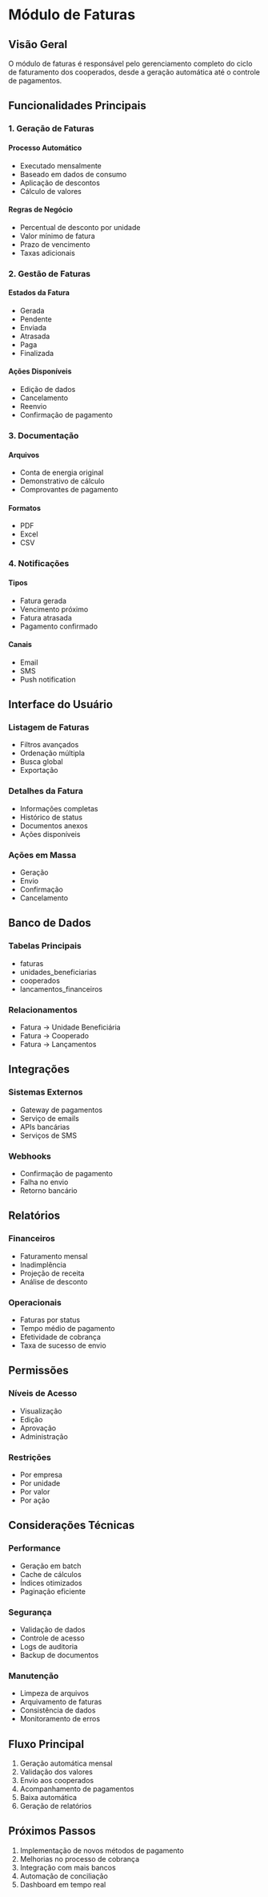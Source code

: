 
# Módulo de Faturas

## Visão Geral

O módulo de faturas é responsável pelo gerenciamento completo do ciclo de faturamento dos cooperados, desde a geração automática até o controle de pagamentos.

## Funcionalidades Principais

### 1. Geração de Faturas

#### Processo Automático
- Executado mensalmente
- Baseado em dados de consumo
- Aplicação de descontos
- Cálculo de valores

#### Regras de Negócio
- Percentual de desconto por unidade
- Valor mínimo de fatura
- Prazo de vencimento
- Taxas adicionais

### 2. Gestão de Faturas

#### Estados da Fatura
- Gerada
- Pendente
- Enviada
- Atrasada
- Paga
- Finalizada

#### Ações Disponíveis
- Edição de dados
- Cancelamento
- Reenvio
- Confirmação de pagamento

### 3. Documentação

#### Arquivos
- Conta de energia original
- Demonstrativo de cálculo
- Comprovantes de pagamento

#### Formatos
- PDF
- Excel
- CSV

### 4. Notificações

#### Tipos
- Fatura gerada
- Vencimento próximo
- Fatura atrasada
- Pagamento confirmado

#### Canais
- Email
- SMS
- Push notification

## Interface do Usuário

### Listagem de Faturas
- Filtros avançados
- Ordenação múltipla
- Busca global
- Exportação

### Detalhes da Fatura
- Informações completas
- Histórico de status
- Documentos anexos
- Ações disponíveis

### Ações em Massa
- Geração
- Envio
- Confirmação
- Cancelamento

## Banco de Dados

### Tabelas Principais
- faturas
- unidades_beneficiarias
- cooperados
- lancamentos_financeiros

### Relacionamentos
- Fatura -> Unidade Beneficiária
- Fatura -> Cooperado
- Fatura -> Lançamentos

## Integrações

### Sistemas Externos
- Gateway de pagamentos
- Serviço de emails
- APIs bancárias
- Serviços de SMS

### Webhooks
- Confirmação de pagamento
- Falha no envio
- Retorno bancário

## Relatórios

### Financeiros
- Faturamento mensal
- Inadimplência
- Projeção de receita
- Análise de desconto

### Operacionais
- Faturas por status
- Tempo médio de pagamento
- Efetividade de cobrança
- Taxa de sucesso de envio

## Permissões

### Níveis de Acesso
- Visualização
- Edição
- Aprovação
- Administração

### Restrições
- Por empresa
- Por unidade
- Por valor
- Por ação

## Considerações Técnicas

### Performance
- Geração em batch
- Cache de cálculos
- Índices otimizados
- Paginação eficiente

### Segurança
- Validação de dados
- Controle de acesso
- Logs de auditoria
- Backup de documentos

### Manutenção
- Limpeza de arquivos
- Arquivamento de faturas
- Consistência de dados
- Monitoramento de erros

## Fluxo Principal

1. Geração automática mensal
2. Validação dos valores
3. Envio aos cooperados
4. Acompanhamento de pagamentos
5. Baixa automática
6. Geração de relatórios

## Próximos Passos

1. Implementação de novos métodos de pagamento
2. Melhorias no processo de cobrança
3. Integração com mais bancos
4. Automação de conciliação
5. Dashboard em tempo real

